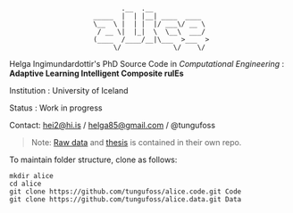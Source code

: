                                 .__  .__              
                         _____  |  | |__| ____  ____  
                         \__  \ |  | |  |/ ___\/ __ \ 
                          / __ \|  |_|  \  \__\  ___/ 
                         (____  /____/__|\___  >___  >
                              \/             \/    \/ 

Helga Ingimundardottir's PhD Source Code in *Computational Engineering* : **Adaptive Learning Intelligent Composite rulEs**

Institution
 : University of Iceland 

Status
 : Work in progress

Contact: hei2@hi.is / helga85@gmail.com / @tungufoss

> Note: [Raw data](https://github.com/tungufoss/alice.data) and [thesis](https://github.com/tungufoss/alice.thesis) is contained in their own repo. 

To maintain folder structure, clone as follows:
```
mkdir alice
cd alice
git clone https://github.com/tungufoss/alice.code.git Code
git clone https://github.com/tungufoss/alice.data.git Data
```
